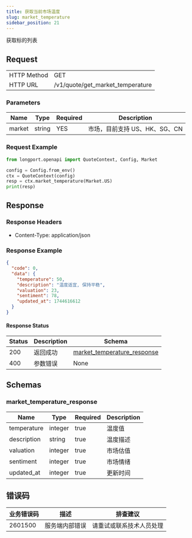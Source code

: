 ```yaml
---
title: 获取当前市场温度
slug: market_temperature 
sidebar_position: 21
---
```


获取标的列表

<SDKLinks module="quote" klass="QuoteContext" method="market_temperature" />

## Request

<table className="http-basic">
<tbody>
<tr><td className="http-basic-key">HTTP Method</td><td>GET</td></tr>
<tr><td className="http-basic-key">HTTP URL</td><td>/v1/quote/get_market_temperature</td></tr>
</tbody>
</table>

### Parameters

| Name     | Type   | Required | Description                      |
| -------- | ------ | -------- | -------------------------------- |
| market   | string | YES      | 市场，目前支持 US、HK、SG、CN        |

### Request Example

```python
from longport.openapi import QuoteContext, Config, Market

config = Config.from_env()
ctx = QuoteContext(config)
resp = ctx.market_temperature(Market.US)
print(resp)
```

## Response

### Response Headers

- Content-Type: application/json

### Response Example

```json
{
  "code": 0,
  "data": {
    "temperature": 50,
    "description": "温度适宜, 保持平稳",
    "valuation": 23,
    "sentiment": 78,
    "updated_at": 1744616612
  }
}
```

#### Response Status

| Status | Description | Schema                                      |
| ------ | ----------- | ------------------------------------------- |
| 200    | 返回成功    | [market_temperature_response](#get_market_temperature_rsp) |
| 400    | 参数错误    | None                                        |

<aside className="success">
</aside>

## Schemas

### market_temperature_response

<a id="get_market_temperature_rsp"></a>

| Name         | Type     | Required| Description                                                |
| ------------ | -------- | -------- | ---------------------------------------------------------- |
| temperature         | integer   | true         | 温度值                                                      |
| description   | string   | true     | 温度描述                                                    |
| valuation    | integer   | true        | 市场估值                                                    |
| sentiment    | integer   | true        | 市场情绪                                                    |
| updated_at   | integer    | true    | 更新时间                                                    |


## 错误码

| 业务错误码 | 描述           | 排查建议                 |
| ---------- | -------------- | ------------------------ |
| 2601500     | 服务端内部错误 | 请重试或联系技术人员处理 |
